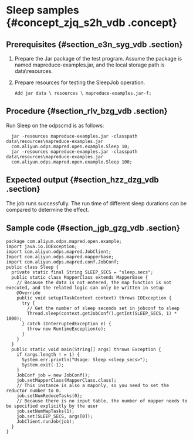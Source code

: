 # Sleep samples {#concept_zjq_s2h_vdb .concept}

## Prerequisites {#section_e3n_syg_vdb .section}

1.  Prepare the Jar package of the test program. Assume the package is named mapreduce-examples.jar, and the local storage path is data\\resources.
2.  Prepare resources for testing the SleepJob operation.

    ```
    Add jar data \ resources \ mapreduce-examples.jar-f;
    ```


## Procedure {#section_rlv_bzg_vdb .section}

Run Sleep on the odpscmd is as follows:

```
  jar -resources mapreduce-examples.jar -classpath data\resources\mapreduce-examples.jar 
  com.aliyun.odps.mapred.open.example.Sleep 10;
  jar -resources mapreduce-examples.jar -classpath data\resources\mapreduce-examples.jar 
  com.aliyun.odps.mapred.open.example.Sleep 100;
```

## Expected output {#section_hzz_dzg_vdb .section}

The job runs successfully. The run time of different sleep durations can be compared to determine the effect.

## Sample code {#section_jgb_gzg_vdb .section}

```
package com.aliyun.odps.mapred.open.example;
import java.io.IOException;
import com.aliyun.odps.mapred.JobClient;
Import com.aliyun.odps.mapred.mapperbase;
import com.aliyun.odps.mapred.conf.JobConf;
public class Sleep {
  private static final String SLEEP_SECS = "sleep.secs";
  public static class MapperClass extends MapperBase {
    // Because the data is not entered, the map function is not executed, and the related logic can only be written in setup
    @Override
    public void setup(TaskContext context) throws IOException {
      try {
        // Get the number of sleep seconds set in jobconf to sleep
        Thread.sleep(context.getJobConf().getInt(SLEEP_SECS, 1) * 1000);
      } catch (InterruptedException e) {
        throw new RuntimeException(e);
      }
    }
  }
  public static void main(String[] args) throws Exception {
    if (args.length ! = 1) {
      System.err.println("Usage: Sleep <sleep_secs>");
      System.exit(-1);
    }
    JobConf job = new JobConf();
    job.setMapperClass(MapperClass.class);
    // This instance is also a maponly, so you need to set the reductor number to 0.
    job.setNumReduceTasks(0);
    // Because there is no input table, the number of mapper needs to be specified explicitly by the user
    job.setNumMapTasks(1);
    job.set(SLEEP_SECS, args[0]);
    JobClient.runJob(job);
  }
}

```

